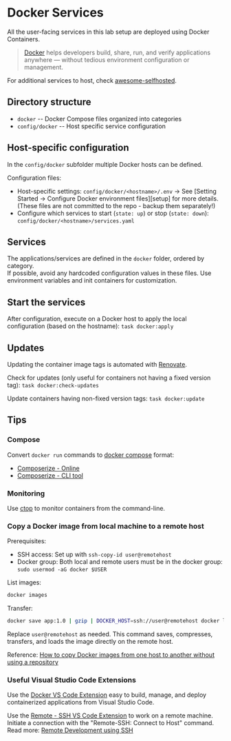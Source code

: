 # Docker Services

All the user-facing services in this lab setup are deployed using Docker Containers.

> [Docker](https://www.docker.com/) helps developers build, share, run, and verify applications anywhere — without tedious environment configuration or management.

For additional services to host, check [awesome-selfhosted](https://github.com/awesome-selfhosted/awesome-selfhosted).

## Directory structure

- `docker` -- Docker Compose files organized into categories
- `config/docker` -- Host specific service configuration

## Host-specific configuration

In the `config/docker` subfolder multiple Docker hosts can be defined.

Configuration files:
- Host-specific settings: `config/docker/<hostname>/.env` -> See [Setting Started -> Configure Docker environment files][setup] for more details. (These files are not committed to the repo - backup them separately!)
- Configure which services to start (`state: up`) or stop (`state: down`): `config/docker/<hostname>/services.yaml`

## Services

The applications/services are defined in the `docker` folder, ordered by category.  
If possible, avoid any hardcoded configuration values in these files. Use environment variables and init containers for customization.

## Start the services

After configuration, execute on a Docker host to apply the local configuration (based on the hostname):
`task docker:apply`

## Updates

Updating the container image tags is automated with [Renovate](https://docs.renovatebot.com/).

Check for updates (only useful for containers not having a fixed version tag): `task docker:check-updates`

Update containers having non-fixed version tags: `task docker:update`

## Tips

### Compose

Convert `docker run` commands to [docker compose](https://docs.docker.com/compose/compose-file/) format:
- [Composerize - Online](https://www.composerize.com/)
- [Composerize - CLI tool](https://github.com/composerize/composerize)

### Monitoring

Use [ctop](https://github.com/bcicen/ctop) to monitor containers from the command-line.

### Copy a Docker image from local machine to a remote host

Prerequisites:
- SSH access: Set up with `ssh-copy-id user@remotehost`
- Docker group: Both local and remote users must be in the docker group: `sudo usermod -aG docker $USER`

List images:
```sh
docker images
```

Transfer:
```sh
docker save app:1.0 | gzip | DOCKER_HOST=ssh://user@remotehost docker load
```

Replace `user@remotehost` as needed.
This command saves, compresses, transfers, and loads the image directly on the remote host.

Reference: [How to copy Docker images from one host to another without using a repository](https://stackoverflow.com/questions/23935141/how-to-copy-docker-images-from-one-host-to-another-without-using-a-repository)

### Useful Visual Studio Code Extensions

Use the [Docker VS Code Extension](https://marketplace.visualstudio.com/items?itemName=ms-azuretools.vscode-docker) easy to build, manage, and deploy containerized applications from Visual Studio Code.

Use the [Remote - SSH VS Code Extension](https://marketplace.visualstudio.com/items?itemName=ms-vscode-remote.remote-ssh) to work on a remote machine.  
Initiate a connection with the "Remote-SSH: Connect to Host" command.  
Read more: [Remote Development using SSH](https://code.visualstudio.com/docs/remote/ssh)
